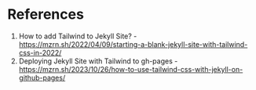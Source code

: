 # References

1. How to add Tailwind to Jekyll Site? - https://mzrn.sh/2022/04/09/starting-a-blank-jekyll-site-with-tailwind-css-in-2022/
2. Deploying Jekyll Site with Tailwind to gh-pages - https://mzrn.sh/2023/10/26/how-to-use-tailwind-css-with-jekyll-on-github-pages/
